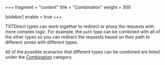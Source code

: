 +++
fragment = "content"
title = "Combination"
weight = 300

[sidebar]
  enable = true
+++

TXTDirect types can work together to redirect or proxy the requests with more complex logic. For example, the `path` type can be combined with all of the other types so you can redirect the requests based on their path to different zones with different types.

All of the possible scenarios that different types can be combined are listed under the [Combination](/docs/examples/combination) category.

